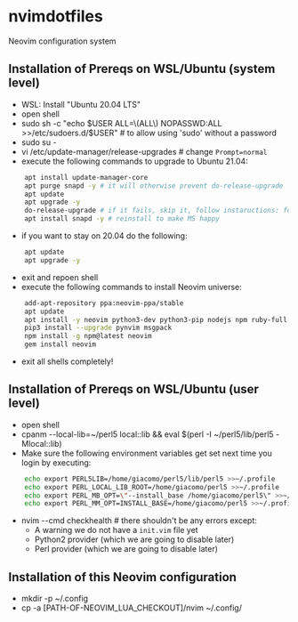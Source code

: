 # nvimdotfiles
Neovim configuration system

## Installation of Prereqs on WSL/Ubuntu (system level)
- WSL: Install "Ubuntu 20.04 LTS"
- open shell
- sudo sh -c "echo $USER ALL=\(ALL\) NOPASSWD:ALL >>/etc/sudoers.d/$USER" # to allow using 'sudo' without a password
- sudo su -
- vi /etc/update-manager/release-upgrades # change `Prompt=normal`
- execute the following commands to upgrade to Ubuntu 21.04:
```bash
    apt install update-manager-core
    apt purge snapd -y # it will otherwise prevent do-release-upgrade
    apt update
    apt upgrade -y
    do-release-upgrade # if it fails, skip it, follow instaructions: for Mail config chose "No configuration"
    apt install snapd -y # reinstall to make MS happy 
```
- if you want to stay on 20.04 do the following:
```bash
    apt update
    apt upgrade -y
```
- exit and repoen shell
- execute the following commands to install Neovim universe:
```bash
    add-apt-repository ppa:neovim-ppa/stable
    apt update
    apt install -y neovim python3-dev python3-pip nodejs npm ruby-full cpanminus 
    pip3 install --upgrade pynvim msgpack
    npm install -g npm@latest neovim
    gem install neovim
```
- exit all shells completely!

## Installation of Prereqs on WSL/Ubuntu (user level)
- open shell
- cpanm --local-lib=~/perl5 local::lib && eval $(perl -I ~/perl5/lib/perl5 -Mlocal::lib)
- Make sure the following environment variables get set next time you login by executing:
```bash
    echo export PERL5LIB=/home/giacomo/perl5/lib/perl5 >>~/.profile
    echo export PERL_LOCAL_LIB_ROOT=/home/giacomo/perl5 >>~/.profile
    echo export PERL_MB_OPT=\"--install_base /home/giacomo/perl5\" >>~/.profile
    echo export PERL_MM_OPT=INSTALL_BASE=/home/giacomo/perl5 >>~/.profile
```
- nvim --cmd checkhealth # there shouldn't be any errors except:
    - A warning we do not have a `init.vim` file yet
    - Python2 provider (which we are going to disable later)
    - Perl provider (which we are going to disable later)

## Installation of this Neovim configuration 
- mkdir -p ~/.config
- cp -a [PATH-OF-NEOVIM_LUA_CHECKOUT]/nvim ~/.config/